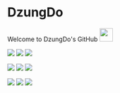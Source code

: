 # DzungDo
Welcome to DzungDo's GitHub <img src="https://raw.githubusercontent.com/MartinHeinz/MartinHeinz/master/wave.gif" width="30px">

![](https://img.shields.io/static/v1?label=Code&message=Python&color=important)
![](https://img.shields.io/static/v1?label=Code&message=C/Cpp&color=important)
![](https://img.shields.io/static/v1?label=OS&message=Linux&color=orange)

![](https://img.shields.io/static/v1?label=Tools&message=Tensorflow&color=success)
![](https://img.shields.io/static/v1?label=Tools&message=Keras&color=success)
![](https://img.shields.io/static/v1?label=Tools&message=OpenVSLAM&color=success)

![](https://img.shields.io/static/v1?label=Tools&message=OpenCV&color=success)
![](https://img.shields.io/static/v1?label=Editor&message=PyCharm&color=informational)
![](https://img.shields.io/static/v1?label=Editor&message=VisualStudio&color=informational)

